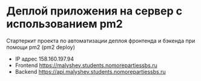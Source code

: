 # Деплой приложения на сервер с использованием pm2

Стартеркит проекта по автоматизации деплоя фронтенда и бэкенда при помощи pm2 (pm2 deploy)

- IP адрес 158.160.197.94
- Frontend https://malyshev.students.nomorepartiessbs.ru
- Backend https://api.malyshev.students.nomorepartiessbs.ru
